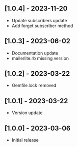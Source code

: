 ## [1.0.4] - 2023-11-20
- Update subscribers update
- Add forget subscriber method

## [1.0.3] - 2023-06-02
- Documentation update
- mailerlite.rb missing version

## [1.0.2] - 2023-03-22
- Gemfile.lock removed

## [1.0.1] - 2023-03-22
- Version update

## [1.0.0] - 2023-03-06
- Initial release